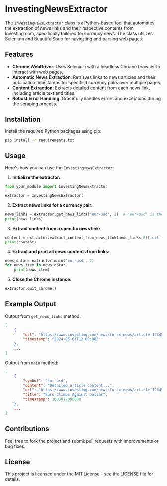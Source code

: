 # InvestingNewsExtractor

The `InvestingNewsExtractor` class is a Python-based tool that automates the extraction of news links and their respective contents from Investing.com, specifically tailored for currency news. The class utilizes Selenium and BeautifulSoup for navigating and parsing web pages.

## Features

- **Chrome WebDriver**: Uses Selenium with a headless Chrome browser to interact with web pages.
- **Automatic News Extraction**: Retrieves links to news articles and their publication timestamps for specified currency pairs over multiple pages.
- **Content Extraction**: Extracts detailed content from each news link, including article text and titles.
- **Robust Error Handling**: Gracefully handles errors and exceptions during the scraping process.


## Installation

Install the required Python packages using pip:

```bash
pip install -r requirements.txt
```

## Usage

Here's how you can use the `InvestingNewsExtractor`:

1. **Initialize the extractor:**

```python
from your_module import InvestingNewsExtractor

extractor = InvestingNewsExtractor()
```

2. **Extract news links for a currency pair:**

```python
news_links = extractor.get_news_links('eur-usd', 2)  # 'eur-usd' is the currency symbol, '2' is the number of pages to scrape.
print(news_links)
```

3. **Extract content from a specific news link:**

```python
content = extractor.extract_content_from_news_link(news_links[0]['url'])
print(content)
```

4. **Extract and print all news contents from links:**

```python
news_data = extractor.main('eur-usd', 2)
for news_item in news_data:
    print(news_item)
```

5. **Close the Chrome instance:**

```python
extractor.quit_chrome()
```

## Example Output

Output from `get_news_links` method:

```json
[
    {
        "url": "https://www.investing.com/news/forex-news/article-12345",
        "timestamp": "2024-05-01T12:00:00Z"
    },
    ...
]
```

Output from `main` method:

```json
[
    {
        "symbol": "eur-usd",
        "content": "Detailed article content...",
        "url": "https://www.investing.com/news/forex-news/article-12345",
        "title": "Euro Climbs Against Dollar",
        "timestamp": 1683012000000
    },
    ...
]
```

## Contributions

Feel free to fork the project and submit pull requests with improvements or bug fixes.

## License

This project is licensed under the MIT License - see the LICENSE file for details.

